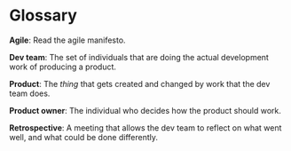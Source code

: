 # Glossary

**Agile**: Read the agile manifesto.

**Dev team**: The set of individuals that are doing the actual development work of producing a product.

**Product**: The *thing* that gets created and changed by work that the dev team does.

**Product owner**: The individual who decides how the product should work.

**Retrospective**: A meeting that allows the dev team to reflect on what went well, and what could be done differently.

